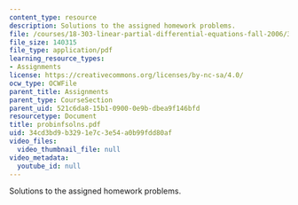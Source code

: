 ```yaml
---
content_type: resource
description: Solutions to the assigned homework problems.
file: /courses/18-303-linear-partial-differential-equations-fall-2006/34cd3bd9b3291e7c3e54a0b99fdd80af_probinfsolns.pdf
file_size: 140315
file_type: application/pdf
learning_resource_types:
- Assignments
license: https://creativecommons.org/licenses/by-nc-sa/4.0/
ocw_type: OCWFile
parent_title: Assignments
parent_type: CourseSection
parent_uid: 521c6da8-15b1-0900-0e9b-dbea9f146bfd
resourcetype: Document
title: probinfsolns.pdf
uid: 34cd3bd9-b329-1e7c-3e54-a0b99fdd80af
video_files:
  video_thumbnail_file: null
video_metadata:
  youtube_id: null
---
```

Solutions to the assigned homework problems.